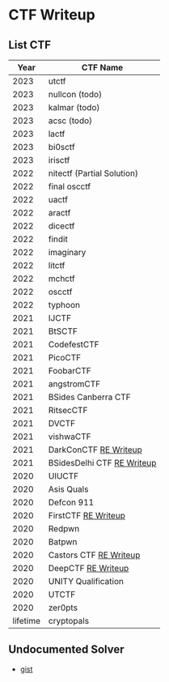 # CTF Writeup

## List CTF
| Year     | CTF Name     |
| -------- | ------------ |
| 2023 | utctf |
| 2023 | nullcon (todo) |
| 2023 | kalmar (todo) |
| 2023 | acsc (todo) |
| 2023 | lactf |
| 2023 | bi0sctf |
| 2023 | irisctf |
| 2022 | nitectf (Partial Solution) |
| 2022 | final oscctf |
| 2022 | uactf |
| 2022 | aractf  |
| 2022 | dicectf |
| 2022 | findit |
| 2022 | imaginary |
| 2022 | litctf |
| 2022 | mchctf |
| 2022 | oscctf |
| 2022 | typhoon |
| 2021 | IJCTF |
| 2021 | BtSCTF |
| 2021 | CodefestCTF |
| 2021 | PicoCTF |
| 2021 | FoobarCTF |
| 2021 | angstromCTF |
| 2021 | BSides Canberra CTF |
| 2021 | RitsecCTF |
| 2021 | DVCTF |
| 2021 | vishwaCTF |
| 2021 | DarkConCTF [RE Writeup](https://ret2ex.medium.com/reverse-engineering-darkcon-ctf-2021-a8060717b1e3) |
| 2021 | BSidesDelhi CTF [RE Writeup](https://ret2ex.medium.com/writeup-reverse-engineering-bsides-delhi-ctf-2020-8a3f8bc92fb) |
| 2020 | UIUCTF |
| 2020 | Asis Quals |
| 2020 | Defcon 911 |
| 2020 | FirstCTF [RE Writeup](https://medium.com/@ret2ex/write-up-first-challenge-2020-2e2ff284d590) |
| 2020 | Redpwn |
| 2020 | Batpwn |
| 2020 | Castors CTF [RE Writeup](https://medium.com/@ret2ex/reverse-engineering-castors-ctf-2020-b80ce7a4670) |
| 2020 | DeepCTF [RE Writeup](https://medium.com/@ret2ex/reverse-engineering-deep-ctf-2020-ac9e83aa266d) |
| 2020 | UNITY Qualification |
| 2020 | UTCTF |
| 2020 | zer0pts |
| lifetime | cryptopals |

## Undocumented Solver
- [gist](http://gist.github.com/kos0ng)